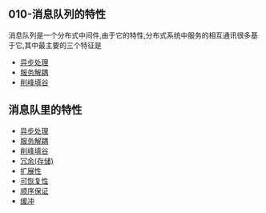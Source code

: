 ## 010-消息队列的特性

消息队列是一个分布式中间件,由于它的特性,分布式系统中服务的相互通讯很多基于它,其中最主要的三个特征是

- [异步处理](#异步处理)
- [服务解耦](#服务解耦)
- [削峰填谷](#削峰填谷)

## 消息队里的特性

- [异步处理](#异步处理)
- [服务解耦](#服务解耦)
- [削峰填谷](#削峰填谷)
- [冗余(存储)](#冗余(存储)) 
- [扩展性](#扩展性)
- [可恢复性](#可恢复性)
- [顺序保证](#顺序保证)
- [缓冲](#缓冲)

